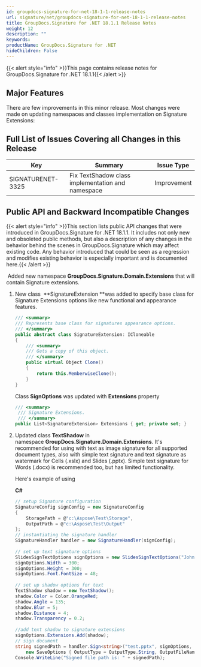 ```yaml
---
id: groupdocs-signature-for-net-18-1-1-release-notes
url: signature/net/groupdocs-signature-for-net-18-1-1-release-notes
title: GroupDocs.Signature for .NET 18.1.1 Release Notes
weight: 12
description: ""
keywords: 
productName: GroupDocs.Signature for .NET
hideChildren: False
---
```

{{< alert style="info" >}}This page contains release notes for GroupDocs.Signature for .NET 18.1.1{{< /alert >}}

## Major Features

There are few improvements in this minor release. Most changes were made on updating namespaces and classes implementation on Signature Extensions:

## Full List of Issues Covering all Changes in this Release

| Key | Summary | Issue Type |
| --- | --- | --- |
| SIGNATURENET-3325 | Fix TextShadow class implementation and namespace | Improvement |

## Public API and Backward Incompatible Changes

{{< alert style="info" >}}This section lists public API changes that were introduced in GroupDocs.Signature for .NET 18.1.1. It includes not only new and obsoleted public methods, but also a description of any changes in the behavior behind the scenes in GroupDocs.Signature which may affect existing code. Any behavior introduced that could be seen as a regression and modifies existing behavior is especially important and is documented here.{{< /alert >}}

 Added new namespace **GroupDocs.Signature.Domain.Extensions** that will contain Signature extensions.

1.  New class  **SignatureExtension **was added to specify base class for Signature Extensions options like new functional and appearance features.
    
    ```csharp
    /// <summary>
    /// Represents base class for signatures appearance options.
    /// </summary>
    public abstract class SignatureExtension: ICloneable
    {
        /// <summary>
        /// Gets a copy of this object.
        /// </summary>
        public virtual Object Clone()
        {
            return this.MemberwiseClone();
        }
    }
    ```
    
    Class **SignOptions** was updated with **Extensions** property
    
    ```csharp
    /// <summary>
     /// Signature Extensions.
     /// </summary>
    public List<SignatureExtension> Extensions { get; private set; }
    ```
    
2.  Updated class **TextShadow** in namespace **GroupDocs.Signature.Domain.Extensions**. It's recommended for using with text as image signature for all supported document types, also with simple text signature and text signature as watermark for Cells (.xslx) and Slides (.pptx). Simple text signature for Words (.docx) is recommended too, but has limited functionality.
    
    Here's example of using
    
    **C#**
    
    ```csharp
    // setup Signature configuration
    SignatureConfig signConfig = new SignatureConfig
    {
        StoragePath = @"c:\Aspose\Test\Storage",
        OutputPath = @"c:\Aspose\Test\Output"
    };
    // instantiating the signature handler
    SignatureHandler handler = new SignatureHandler(signConfig);
     
    // set up text signature options
    SlidesSignTextOptions signOptions = new SlidesSignTextOptions("John Smith");
    signOptions.Width = 300;
    signOptions.Height = 300;
    signOptions.Font.FontSize = 48;
     
    // set up shadow options for text
    TextShadow shadow = new TextShadow();
    shadow.Color = Color.OrangeRed;
    shadow.Angle = 135;
    shadow.Blur = 5;
    shadow.Distance = 4;
    shadow.Transparency = 0.2;
     
    //add text shadow to signature extensions
    signOptions.Extensions.Add(shadow);
    // sign document
    string signedPath = handler.Sign<string>("test.pptx", signOptions,
        new SaveOptions { OutputType = OutputType.String, OutputFileName = "SignatureExtensions_TextShadow" });
    Console.WriteLine("Signed file path is: " + signedPath);
    ```

